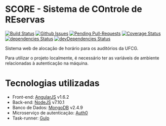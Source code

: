 # SCORE - Sistema de COntrole de REservas

[![Build Status](https://travis-ci.org/estacioneto/SCORE.svg?branch=master)](https://travis-ci.org/estacioneto/SCORE) 
[![Github Issues](http://githubbadges.herokuapp.com/estacioneto/SCORE/issues.svg?style=flat)](https://github.com/estacioneto/SCORE/issues)
[![Pending Pull-Requests](http://githubbadges.herokuapp.com/estacioneto/SCORE/pulls.svg?style=flat)](https://github.com/estacioneto/SCORE/pulls)
[![Coverage Status](https://coveralls.io/repos/github/estacioneto/SCORE/badge.svg)](https://coveralls.io/github/estacioneto/SCORE)
[![dependencies Status](https://david-dm.org/estacioneto/SCORE/status.svg)](https://david-dm.org/estacioneto/SCORE)
[![devDependencies Status](https://david-dm.org/estacioneto/SCORE/dev-status.svg)](https://david-dm.org/estacioneto/SCORE?type=dev)
  
Sistema web de alocação de horário para os auditórios da UFCG.

Para utilizar o projeto localmente, é necessário ter as variáveis de ambiente relacionadas à autenticação na máquina.

# Tecnologias utilizadas
* Front-end: [AngularJS](https://angularjs.org/) v1.6.2
* Back-end: [NodeJS](https://nodejs.org/) v7.10.1
* Banco de Dados: [MongoDB](https://www.mongodb.com/) v2.4.9
* Microserviço de autenticação: [Auth0]((https://auth0.com/))
* Task-runner: [Gulp](http://gulpjs.com/)
